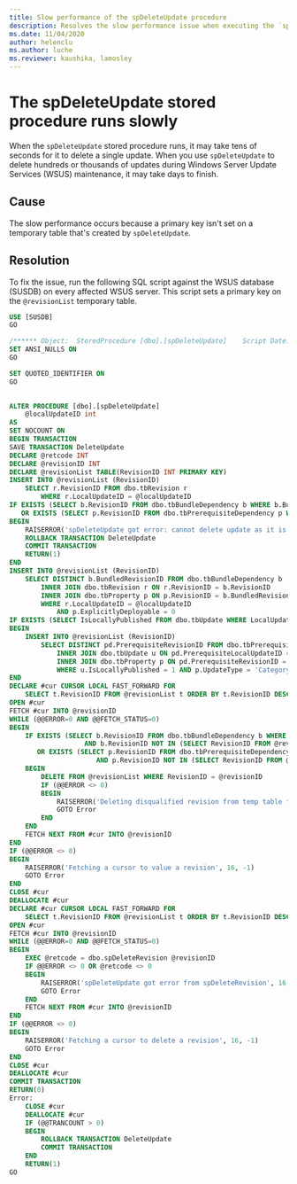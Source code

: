 ```yaml
---
title: Slow performance of the spDeleteUpdate procedure
description: Resolves the slow performance issue when executing the `spDeleteUpdate` procedure.
ms.date: 11/04/2020
author: helenclu
ms.author: luche
ms.reviewer: kaushika, lamosley
---
```

# The spDeleteUpdate stored procedure runs slowly

When the `spDeleteUpdate` stored procedure runs, it may take tens of seconds for it to delete a single update. When you use `spDeleteUpdate` to delete hundreds or thousands of updates during Windows Server Update Services (WSUS) maintenance, it may take days to finish.

## Cause

The slow performance occurs because a primary key isn't set on a temporary table that's created by `spDeleteUpdate`.

## Resolution

To fix the issue, run the following SQL script against the WSUS database (SUSDB) on every affected WSUS server. This script sets a primary key on the `@revisionList` temporary table.

```sql
USE [SUSDB]
GO

/****** Object:  StoredProcedure [dbo].[spDeleteUpdate]    Script Date: 11/2/2020 8:55:02 AM ******/
SET ANSI_NULLS ON
GO

SET QUOTED_IDENTIFIER ON
GO

 
ALTER PROCEDURE [dbo].[spDeleteUpdate]
    @localUpdateID int
AS
SET NOCOUNT ON
BEGIN TRANSACTION
SAVE TRANSACTION DeleteUpdate
DECLARE @retcode INT
DECLARE @revisionID INT
DECLARE @revisionList TABLE(RevisionID INT PRIMARY KEY)
INSERT INTO @revisionList (RevisionID)
    SELECT r.RevisionID FROM dbo.tbRevision r
        WHERE r.LocalUpdateID = @localUpdateID
IF EXISTS (SELECT b.RevisionID FROM dbo.tbBundleDependency b WHERE b.BundledRevisionID IN (SELECT RevisionID FROM @revisionList))
   OR EXISTS (SELECT p.RevisionID FROM dbo.tbPrerequisiteDependency p WHERE p.PrerequisiteRevisionID IN (SELECT RevisionID FROM @revisionList))
BEGIN
    RAISERROR('spDeleteUpdate got error: cannot delete update as it is still referenced by other update(s)', 16, -1)
    ROLLBACK TRANSACTION DeleteUpdate
    COMMIT TRANSACTION
    RETURN(1)
END
INSERT INTO @revisionList (RevisionID)
    SELECT DISTINCT b.BundledRevisionID FROM dbo.tbBundleDependency b
        INNER JOIN dbo.tbRevision r ON r.RevisionID = b.RevisionID
        INNER JOIN dbo.tbProperty p ON p.RevisionID = b.BundledRevisionID
        WHERE r.LocalUpdateID = @localUpdateID
            AND p.ExplicitlyDeployable = 0
IF EXISTS (SELECT IsLocallyPublished FROM dbo.tbUpdate WHERE LocalUpdateID = @localUpdateID AND IsLocallyPublished = 1)
BEGIN
    INSERT INTO @revisionList (RevisionID)
        SELECT DISTINCT pd.PrerequisiteRevisionID FROM dbo.tbPrerequisiteDependency pd
            INNER JOIN dbo.tbUpdate u ON pd.PrerequisiteLocalUpdateID = u.LocalUpdateID
            INNER JOIN dbo.tbProperty p ON pd.PrerequisiteRevisionID = p.RevisionID
            WHERE u.IsLocallyPublished = 1 AND p.UpdateType = 'Category'
END
DECLARE #cur CURSOR LOCAL FAST_FORWARD FOR
    SELECT t.RevisionID FROM @revisionList t ORDER BY t.RevisionID DESC
OPEN #cur
FETCH #cur INTO @revisionID
WHILE (@@ERROR=0 AND @@FETCH_STATUS=0)
BEGIN
    IF EXISTS (SELECT b.RevisionID FROM dbo.tbBundleDependency b WHERE b.BundledRevisionID = @revisionID
                   AND b.RevisionID NOT IN (SELECT RevisionID FROM @revisionList))
       OR EXISTS (SELECT p.RevisionID FROM dbo.tbPrerequisiteDependency p WHERE p.PrerequisiteRevisionID = @revisionID
                      AND p.RevisionID NOT IN (SELECT RevisionID FROM @revisionList))
    BEGIN
        DELETE FROM @revisionList WHERE RevisionID = @revisionID
        IF (@@ERROR <> 0)
        BEGIN
            RAISERROR('Deleting disqualified revision from temp table failed', 16, -1)
            GOTO Error
        END
    END
    FETCH NEXT FROM #cur INTO @revisionID
END
IF (@@ERROR <> 0)
BEGIN
    RAISERROR('Fetching a cursor to value a revision', 16, -1)
    GOTO Error
END
CLOSE #cur
DEALLOCATE #cur
DECLARE #cur CURSOR LOCAL FAST_FORWARD FOR
    SELECT t.RevisionID FROM @revisionList t ORDER BY t.RevisionID DESC
OPEN #cur
FETCH #cur INTO @revisionID
WHILE (@@ERROR=0 AND @@FETCH_STATUS=0)
BEGIN
    EXEC @retcode = dbo.spDeleteRevision @revisionID
    IF @@ERROR <> 0 OR @retcode <> 0
    BEGIN
        RAISERROR('spDeleteUpdate got error from spDeleteRevision', 16, -1)
        GOTO Error
    END
    FETCH NEXT FROM #cur INTO @revisionID
END
IF (@@ERROR <> 0)
BEGIN
    RAISERROR('Fetching a cursor to delete a revision', 16, -1)
    GOTO Error
END
CLOSE #cur
DEALLOCATE #cur
COMMIT TRANSACTION
RETURN(0)
Error:
    CLOSE #cur
    DEALLOCATE #cur
    IF (@@TRANCOUNT > 0)
    BEGIN
        ROLLBACK TRANSACTION DeleteUpdate
        COMMIT TRANSACTION
    END
    RETURN(1)
GO
```



